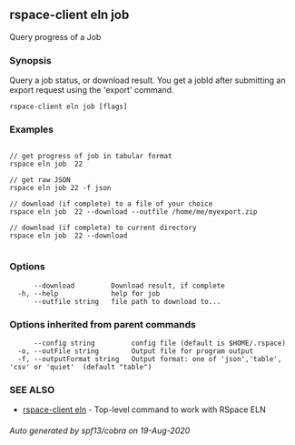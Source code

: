 ## rspace-client eln job

Query progress of a Job

### Synopsis

 Query a job status, or download result. You get a jobId after submitting an export
	 request using the 'export' command.
	

```
rspace-client eln job [flags]
```

### Examples

```

// get progress of job in tabular format
rspace eln job  22

// get raw JSON
rspace eln job 22 -f json

// download (if complete) to a file of your choice
rspace eln job  22 --download --outfile /home/me/myexport.zip

// download (if complete) to current directory
rspace eln job  22 --download
	
```

### Options

```
      --download         Download result, if complete
  -h, --help             help for job
      --outfile string   file path to download to...
```

### Options inherited from parent commands

```
      --config string         config file (default is $HOME/.rspace)
  -o, --outFile string        Output file for program output
  -f, --outputFormat string   Output format: one of 'json','table', 'csv' or 'quiet'  (default "table")
```

### SEE ALSO

* [rspace-client eln](rspace-client_eln.md)	 - Top-level command to work with RSpace ELN

###### Auto generated by spf13/cobra on 19-Aug-2020
